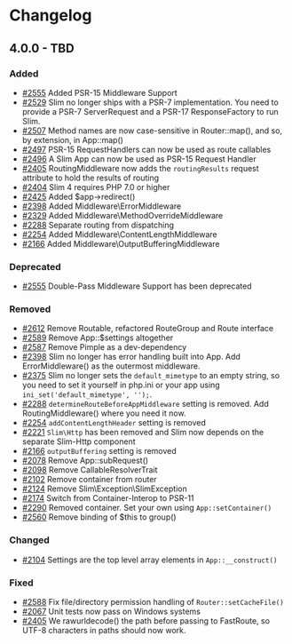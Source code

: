 # Changelog


## 4.0.0 - TBD

### Added
- [#2555](https://github.com/slimphp/Slim/pull/2555) Added PSR-15 Middleware Support
- [#2529](https://github.com/slimphp/Slim/pull/2529) Slim no longer ships with a PSR-7 implementation. You need to provide a PSR-7 ServerRequest and a PSR-17 ResponseFactory to run Slim.
- [#2507](https://github.com/slimphp/Slim/pull/2507) Method names are now case-sensitive in Router::map(), and so, by extension, in App::map() 
- [#2497](https://github.com/slimphp/Slim/pull/2497) PSR-15 RequestHandlers can now be used as route callables
- [#2496](https://github.com/slimphp/Slim/pull/2496) A Slim App can now be used as PSR-15 Request Handler
- [#2405](https://github.com/slimphp/Slim/pull/2405) RoutingMiddleware now adds the `routingResults` request attribute to hold the results of routing
- [#2404](https://github.com/slimphp/Slim/pull/2404) Slim 4 requires PHP 7.0 or higher
- [#2425](https://github.com/slimphp/Slim/pull/2425) Added $app->redirect()
- [#2398](https://github.com/slimphp/Slim/pull/2398) Added Middleware\ErrorMiddleware
- [#2329](https://github.com/slimphp/Slim/pull/2329) Added Middleware\MethodOverrideMiddleware
- [#2288](https://github.com/slimphp/Slim/pull/2288) Separate routing from dispatching
- [#2254](https://github.com/slimphp/Slim/pull/2254) Added Middleware\ContentLengthMiddleware
- [#2166](https://github.com/slimphp/Slim/pull/2166) Added Middleware\OutputBufferingMiddleware

### Deprecated

- [#2555](https://github.com/slimphp/Slim/pull/2555) Double-Pass Middleware Support has been deprecated

### Removed

- [#2612](https://github.com/slimphp/Slim/pull/2612) Remove Routable, refactored RouteGroup and Route interface
- [#2589](https://github.com/slimphp/Slim/pull/2589) Remove App::$settings altogether
- [#2587](https://github.com/slimphp/Slim/pull/2587) Remove Pimple as a dev-dependency
- [#2398](https://github.com/slimphp/Slim/pull/2398) Slim no longer has error handling built into App. Add ErrorMiddleware() as the outermost middleware.
- [#2375](https://github.com/slimphp/Slim/pull/2375) Slim no longer sets the `default_mimetype` to an empty string, so you need to set it yourself in php.ini or your app using `ini_set('default_mimetype', '');`.
- [#2288](https://github.com/slimphp/Slim/pull/2288) `determineRouteBeforeAppMiddleware` setting is removed. Add RoutingMiddleware() where you need it now.
- [#2254](https://github.com/slimphp/Slim/pull/2254) `addContentLengthHeader` setting is removed
- [#2221](https://github.com/slimphp/Slim/pull/2221) `Slim\Http` has been removed and Slim now depends on the separate Slim-Http component
- [#2166](https://github.com/slimphp/Slim/pull/2166) `outputBuffering` setting is removed
- [#2078](https://github.com/slimphp/Slim/pull/2078) Remove App::subRequest()
- [#2098](https://github.com/slimphp/Slim/pull/2098) Remove CallableResolverTrait
- [#2102](https://github.com/slimphp/Slim/pull/2102) Remove container from router
- [#2124](https://github.com/slimphp/Slim/pull/2124) Remove Slim\Exception\SlimException
- [#2174](https://github.com/slimphp/Slim/pull/2174) Switch from Container-Interop to PSR-11
- [#2290](https://github.com/slimphp/Slim/pull/2290) Removed container. Set your own using `App::setContainer()`
- [#2560](https://github.com/slimphp/Slim/pull/2560) Remove binding of $this to group()

### Changed

- [#2104](https://github.com/slimphp/Slim/pull/2104) Settings are the top level array elements in `App::__construct()`

### Fixed
- [#2588](https://github.com/slimphp/Slim/pull/2588) Fix file/directory permission handling of `Router::setCacheFile()`
- [#2067](https://github.com/slimphp/Slim/pull/2067) Unit tests now pass on Windows systems
- [#2405](https://github.com/slimphp/Slim/pull/2405) We rawurldecode() the path before passing to FastRoute, so UTF-8 characters in paths should now work.

